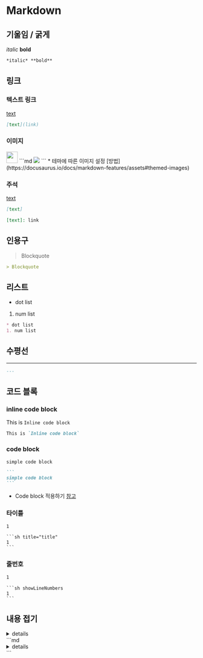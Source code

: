 # Markdown
## 기울임 / 굵게
*italic* **bold**
```md
*italic* **bold**
```
## 링크
### 텍스트 링크
[text](./Markdown)
```md
[text](link)
```
### 이미지
<img src="/img/favicon.ico" width="30"/>
```md
<img src="URL" width="{width}" className="class for CSS">
```
* 테마에 따른 이미지 설정 [방법](https://docusaurus.io/docs/markdown-features/assets#themed-images)

### 주석
[text]

[text]: ./Markdown
```md
[text]

[text]: link
```

## 인용구
> Blockquote
```md
> Blockquote
```
## 리스트
* dot list
1. num list
```md
* dot list
1. num list
```
## 수평선
---
```md
---
```
## 코드 블록
### inline code block
This is `Inline code block`
```md
This is `Inline code block`
```
### code block
```
simple code block
```
````md
```
simple code block
```
````
* Code block 적용하기 [참고](https://docusaurus.io/docs/markdown-features/code-blocks)
### 타이틀
```sh title="title"
1
```
````
```sh title="title"
1
```
````
### 줄번호
```sh showLineNumbers
1
```
````
```sh showLineNumbers
1
```
````
## 내용 접기
<details>
    <summary>details</summary>

    content
</details>
```md
<details>
    <summary>details</summary>

    content
</details>
```


